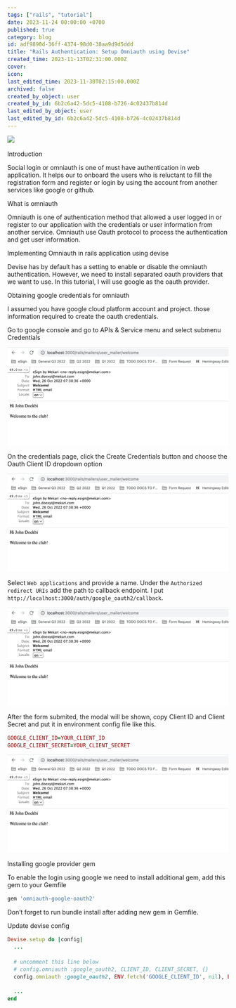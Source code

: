 ```yaml
---
tags: ["rails", "tutorial"]
date: 2023-11-24 00:00:00 +0700
published: true
category: blog
id: adf9890d-36ff-4374-98d0-38aa9d9d5ddd
title: "Rails Authentication: Setup Omniauth using Devise"
created_time: 2023-11-13T02:31:00.000Z
cover: 
icon: 
last_edited_time: 2023-11-30T02:15:00.000Z
archived: false
created_by_object: user
created_by_id: 6b2c6a42-5dc5-4108-b726-4c02437b814d
last_edited_by_object: user
last_edited_by_id: 6b2c6a42-5dc5-4108-b726-4c02437b814d
---
```


![](https://images.unsplash.com/flagged/photo-1561023367-50a6e054d890?ixlib=rb-4.0.3&q=85&fm=jpg&crop=entropy&cs=srgb)

<em></em>

Introduction

Social login or omniauth is one of must have authentication in web application. It helps our to onboard the users who is reluctant to fill the registration form and register or login by using the account from another services like google or github.

What is omniauth

Omniauth is one of authentication method that allowed a user logged in or register to our application with the credentials or user information from another service. Omniauth use Oauth protocol to process the authentication and get user information.

Implementing Omniauth in rails application using devise

Devise has by default has a setting to enable or disable the omniauth authentication. However, we need to install separated oauth providers that we want to use. In this tutorial, I will use google as the oauth provider.

Obtaining google credentials for omniauth

I assumed you have google cloud platform account and project. those information required to create the oauth credentials.

Go to google console and go to APIs & Service menu and select submenu Credentials

![](/assets/images/posts/Untitled.png)

<em></em>

On the credentials page, click the Create Credentials button and choose the Oauth Client ID dropdown option

![](/assets/images/posts/Untitled.png)

<em></em>

Select `Web applications` and provide a name. Under the `Authorized redirect URIs` add the path to callback endpoint. I put `http://localhost:3000/auth/google_oauth2/callback`.

![](/assets/images/posts/Untitled.png)

<em></em>

After the form submited, the modal will be shown, copy Client ID and Client Secret and put it in environment config file like this.

```ruby
GOOGLE_CLIENT_ID=YOUR_CLIENT_ID
GOOGLE_CLIENT_SECRET=YOUR_CLIENT_SECRET
```

![](/assets/images/posts/Untitled.png)

<em></em>

Installing google provider gem

To enable the login using google we need to install additional gem, add this gem to your Gemfile

```ruby
gem 'omniauth-google-oauth2'
```

Don’t forget to run bundle install after adding new gem in Gemfile.

Update devise config

```ruby
Devise.setup do |config|
  ...

  # uncomment this line below
  # config.omniauth :google_oauth2, CLIENT_ID, CLIENT_SECRET, {}
  config.omniauth :google_oauth2, ENV.fetch('GOOGLE_CLIENT_ID', nil), ENV.fetch('GOOGLE_CLIENT_SECRET', nil), {}

  ...
end
```

<br />

<br />



